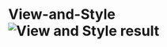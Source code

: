 # View-and-Style![View and Style result](https://user-images.githubusercontent.com/110016178/215696493-48c6e9d2-1413-455a-9840-b9b57ac9cb37.jpg)
